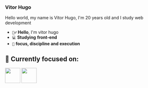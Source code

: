 ### Vitor Hugo
Hello world, my name is Vitor Hugo, I'm 20 years old and I study web development

- `🙋‍♂️` **Hello**, I'm vitor hugo
- `💻` **Studying** __front-end__
- `🎯` __focus, discipline and execution__

## 🔨 Currently focused on:
<div class="inline-block">
    <img width="50" height="50" src="https://cdn.jsdelivr.net/gh/devicons/devicon@latest/icons/html5/html5-original.svg"/>
    <img width="50" height="50" src="https://cdn.jsdelivr.net/gh/devicons/devicon@latest/icons/css3/css3-original.svg"/>
</div>
